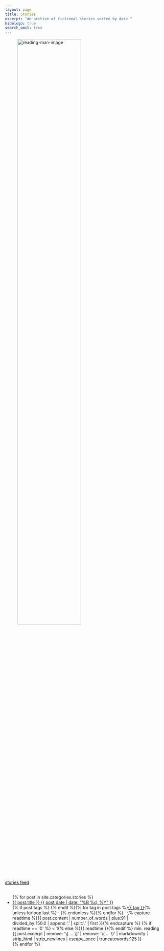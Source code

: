 ```yaml
---
layout: page
title: Stories
excerpt: "An archive of fictional stories sorted by date."
hidelogo: true
search_omit: true
---
```

<figure>
    <img src="http://i.giphy.com/4MXDXhmc7aHMk.gif" alt="reading-man-image" class="center non-selectable" width="70%"/>
</figure>
<div class="no-print pull-right quote-text"><i class="fa fa-rss"></i> <a href="/feed.stories.xml" target="_blank">stories feed</a></div><br/>

<ul class="post-list">
{% for post in site.categories.stories %}
  <li>
    <article>
		<a href="{{ post.url }}">{{ post.title }} <span class="entry-date"><time datetime="{{ post.date | date_to_xmlschema }}">{{ post.date | date: "%B %d, %Y" }}</time></span></a>
	</article>
    <footer>
	  <span>{% if post.tags %}<i class="fa fa-tags"></i>&nbsp;{% endif %}{% for tag in post.tags %}<a href="/tags/#{{ tag }}" title="Posts tagged {{ tag }}">{{ tag }}</a>{% unless forloop.last %}&nbsp;·&nbsp;{% endunless %}{% endfor %}&nbsp;&nbsp;</span>
	  <span>{% capture readtime %}{{ post.content | number_of_words | plus:91 | divided_by:150.0 | append:'.' | split:'.' | first }}{% endcapture %}<i class="fa fa-clock-o"></i>&nbsp;{% if readtime == '0' %} &lt; 1{% else %}{{ readtime }}{% endif %} min. reading</span>
	  <span class="excerpt">{{ post.excerpt | remove: '\[ ... \]' | remove: '\( ... \)' | markdownify | strip_html | strip_newlines | escape_once | truncatewords:125 }}</span>
    </footer>
  </li>
{% endfor %}
</ul>
